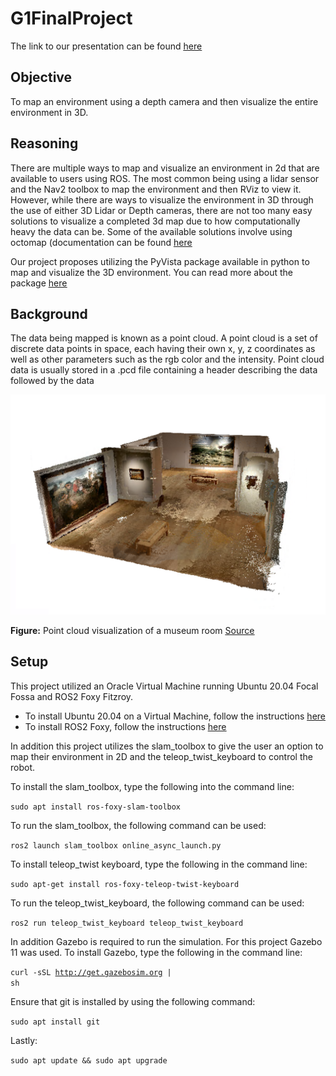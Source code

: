 # G1FinalProject

The link to our presentation can be found <ins>[here](https://docs.google.com/presentation/d/1lRZsxsvUOAIYw7n4Ee_mOIopluhwSt4a05aiQCqFNEw/edit#slide=id.g1a41337ac68_0_108)</ins>

## Objective
To map an environment using a depth camera and then visualize the entire environment in 3D.

## Reasoning
There are multiple ways to map and visualize an environment in 2d that are available to users using ROS. The most common being using a lidar sensor and the Nav2 toolbox to map the environment and then RViz to view it. However, while there are ways to visualize the environment in 3D through the use of either 3D Lidar or Depth cameras, there are not too many easy solutions to visualize a completed 3d map due to how computationally heavy the data can be. Some of the available solutions involve using octomap (documentation can be found <ins>[here](http://octomap.github.io/)</ins>

Our project proposes utilizing the PyVista package available in python to map and visualize the 3D environment. You can read more about the package <ins>[here](https://docs.pyvista.org/)</ins>

## Background
The data being mapped is known as a point cloud. A point cloud is a set of discrete data points in space, each having their own x, y, z coordinates as well as other parameters such as the rgb color and the intensity. Point cloud data is usually stored in a .pcd file containing a header describing the data followed by the data

![image](https://github.com/jvinol/G1FinalProject/blob/16b4066c0564310ce5ae8aafed03647be812ef42/README%20Images/se-sample-museum.png)

**Figure:** Point cloud visualization of a museum room <ins>[Source](https://help.sketchup.com/en/scan-essentials-sketchup/sample-point-cloud-data)</ins>

## Setup
This project utilized an Oracle Virtual Machine running Ubuntu 20.04 Focal Fossa and ROS2 Foxy Fitzroy.

 - To install Ubuntu 20.04 on a Virtual Machine, follow the instructions <ins>[here](https://linuxhint.com/install_ubuntu_virtualbox_2004/)</ins>
 - To install ROS2 Foxy, follow the instructions <ins>[here](https://docs.ros.org/en/foxy/Installation/Alternatives/Ubuntu-Development-Setup.html)</ins>

In addition this project utilizes the slam_toolbox to give the user an option to map their environment in 2D and the teleop_twist_keyboard to control the robot.

To install the slam_toolbox, type the following into the command line:

<code>sudo apt install ros-foxy-slam-toolbox</code>

To run the slam_toolbox, the following command can be used:

<code>ros2 launch slam_toolbox online_async_launch.py</code>

To install teleop_twist keyboard, type the following in the command line:

<code>sudo apt-get install ros-foxy-teleop-twist-keyboard</code>

To run the teleop_twist_keyboard, the following command can be used:

<code>ros2 run teleop_twist_keyboard teleop_twist_keyboard</code>

In addition Gazebo is required to run the simulation. For this project Gazebo 11 was used. To install Gazebo, type the following in the command line:

<code>curl -sSL http://get.gazebosim.org | sh</code>

Ensure that git is installed by using the following command:

<code>sudo apt install git</code>

Lastly: 

<code>sudo apt update && sudo apt upgrade</code>


